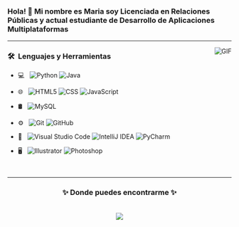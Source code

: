 
### Hola! :wave: Mi nombre es Maria soy Licenciada en Relaciones Públicas y actual estudiante de Desarrollo de Aplicaciones Multiplataformas
  ---
<img align="right" alt="GIF" src="https://raw.githubusercontent.com/haoruilee/haoruilee/master/pic/pusheencode.gif"/>

<h3> 🛠 &nbsp;Lenguajes y Herramientas</h3>

- 💻 &nbsp;
  ![Python](https://img.shields.io/badge/-Python-333333?style=flat&logo=python)
  ![Java](https://img.shields.io/badge/-Java-333333?style=flat&logo=Java&logoColor=007396)

- 🌐 &nbsp;
  ![HTML5](https://img.shields.io/badge/-HTML5-333333?style=flat&logo=HTML5)
  ![CSS](https://img.shields.io/badge/-CSS-333333?style=flat&logo=CSS3&logoColor=1572B6)
  ![JavaScript](https://img.shields.io/badge/-JavaScript-333333?style=flat&logo=javascript)
  
- 🛢 &nbsp;
  ![MySQL](https://img.shields.io/badge/-MySQL-333333?style=flat&logo=mysql)
  
- ⚙️ &nbsp;
  ![Git](https://img.shields.io/badge/-Git-333333?style=flat&logo=git)
  ![GitHub](https://img.shields.io/badge/-GitHub-333333?style=flat&logo=github)
 
- 🔧 &nbsp;
  ![Visual Studio Code](https://img.shields.io/badge/-Visual%20Studio%20Code-333333?style=flat&logo=visual-studio-code&logoColor=007ACC)
  ![IntelliJ IDEA](https://img.shields.io/badge/-IntelliJ%20IDEA-333333?style=flat&logo=intellij)
  ![PyCharm](https://img.shields.io/badge/-PyCharm-333333?style=flat&logo=pycharm-ide&logoColor=2C2255)
- 🖥 &nbsp;
  ![Illustrator](https://img.shields.io/badge/-Illustrator-333333?style=flat&logo=adobe-illustrator)
  ![Photoshop](https://img.shields.io/badge/-Photoshop-333333?style=flat&logo=adobe-photoshop)

  <br>

 ---
 
  <h3 align="center">
✨ Donde puedes encontrarme ✨
  
  <p align="center"><br/>
   <a href="https://www.linkedin.com/in/mariafrisone/">
    <img src="https://img.shields.io/badge/linkedin-maria--frisone-blue">
  </a>
</p>
</h3>

  






<!---
mariafrisone/mariafrisone is a ✨ special ✨ repository because its `README.md` (this file) appears on your GitHub profile.
You can click the Preview link to take a look at your changes.
--->
